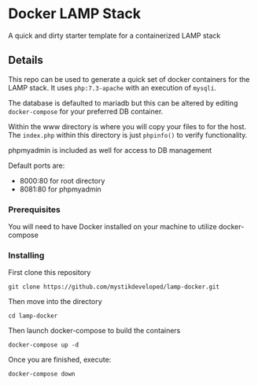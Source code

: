 # Docker LAMP Stack

A quick and dirty starter template for a containerized LAMP stack

## Details

This repo can be used to generate a quick set of docker containers for the LAMP stack. It uses `php:7.3-apache` with an execution of `mysqli`.

The database is defaulted to mariadb but this can be altered by editing `docker-compose` for your preferred DB container.

Within the www directory is where you will copy your files to for the host. The `index.php` within this directory is just `phpinfo()` to verify functionality.

phpmyadmin is included as well for access to DB management

Default ports are:

- 8000:80 for root directory
- 8081:80 for phpmyadmin

### Prerequisites

You will need to have Docker installed on your machine to utilize docker-compose

### Installing

First clone this repository

```
git clone https://github.com/mystikdeveloped/lamp-docker.git
```

Then move into the directory

```
cd lamp-docker
```

Then launch docker-compose to build the containers

```
docker-compose up -d
```

Once you are finished, execute:

```
docker-compose down
```
